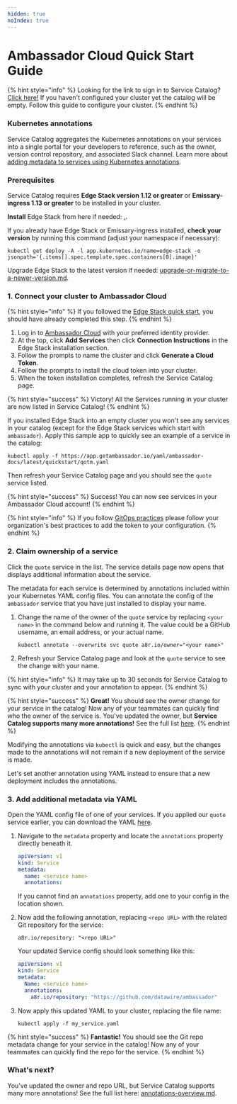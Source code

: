 ```yaml
---
hidden: true
noIndex: true
---
```


# Ambassador Cloud Quick Start Guide

{% hint style="info" %}
Looking for the link to sign in to Service Catalog? [Click here!](https://app.getambassador.io/cloud/) If you haven't configured your cluster yet the catalog will be empty. Follow this guide to configure your cluster.
{% endhint %}

### Kubernetes annotations

Service Catalog aggregates the Kubernetes annotations on your services into a single portal for your developers to reference, such as the owner, version control repository, and associated Slack channel. Learn more about [adding metadata to services using Kubernetes annotations](annotations-overview.md).

### Prerequisites

Service Catalog requires **Edge Stack version 1.12 or greater** or **Emissary-ingress 1.13 or greater** to be installed in your cluster.

**Install** Edge Stack from here if needed: [.](./ "mention").

If you already have Edge Stack or Emissary-ingress installed, **check your version** by running this command (adjust your namespace if necessary):

```
kubectl get deploy -A -l app.kubernetes.io/name=edge-stack -o jsonpath='{.items[].spec.template.spec.containers[0].image}'
```

Upgrade Edge Stack to the latest version if needed: [upgrade-or-migrate-to-a-newer-version.md](installation-and-updates/upgrade-or-migrate-to-a-newer-version.md "mention").

### 1. Connect your cluster to Ambassador Cloud

{% hint style="info" %}
If you followed the [Edge Stack quick start](./), you should have already completed this step.
{% endhint %}

1. Log in to [Ambassador Cloud](https://app.getambassador.io/cloud/) with your preferred identity provider.
2. At the top, click **Add Services** then click **Connection Instructions** in the Edge Stack installation section.
3. Follow the prompts to name the cluster and click **Generate a Cloud Token**.
4. Follow the prompts to install the cloud token into your cluster.
5. When the token installation completes, refresh the Service Catalog page.

{% hint style="success" %}
Victory! All the Services running in your cluster are now listed in Service Catalog!
{% endhint %}

If you installed Edge Stack into an empty cluster you won't see any services in your catalog (except for the Edge Stack services which start with `ambassador`). Apply this sample app to quickly see an example of a service in the catalog:

```
kubectl apply -f https://app.getambassador.io/yaml/ambassador-docs/latest/quickstart/qotm.yaml
```

Then refresh your Service Catalog page and you should see the `quote` service listed.

{% hint style="success" %}
Success! You can now see services in your Ambassador Cloud account!
{% endhint %}

{% hint style="info" %}
If you follow [GitOps practices](core-concepts/the-ambassador-operating-model-gitops-and-continuous-delivery.md) please follow your organization's best practices to add the token to your configuration.
{% endhint %}

### 2. Claim ownership of a service

Click the `quote` service in the list. The service details page now opens that displays additional information about the service.

The metadata for each service is determined by annotations included within your Kubernetes YAML config files. You can annotate the config of the `ambassador` service that you have just installed to display your name.

1.  Change the name of the owner of the `quote` service by replacing `<your name>` in the command below and running it. The value could be a GitHub username, an email address, or your actual name.

    ```
    kubectl annotate --overwrite svc quote a8r.io/owner="<your name>"
    ```
2. Refresh your Service Catalog page and look at the `quote` service to see the change with your name.

{% hint style="info" %}
It may take up to 30 seconds for Service Catalog to sync with your cluster and your annotation to appear.
{% endhint %}

{% hint style="success" %}
**Great!** You should see the owner change for your service in the catalog! Now any of your teammates can quickly find who the owner of the service is. You've updated the owner, but **Service Catalog supports many more annotations!** See the full list [here](annotations-overview.md).
{% endhint %}

Modifying the annotations via `kubectl` is quick and easy, but the changes made to the annotations will not remain if a new deployment of the service is made.

Let's set another annotation using YAML instead to ensure that a new deployment includes the annotations.

### 3. Add additional metadata via YAML

Open the YAML config file of one of your services. If you applied our `quote` service earlier, you can download the YAML [here](https://app.getambassador.io/yaml/ambassador-docs/latest/quickstart/qotm.yaml).

1.  Navigate to the `metadata` property and locate the `annotations` property directly beneath it.

    ```yaml
    apiVersion: v1
    kind: Service
    metadata:
      name: <service name>
      annotations:
    ```

    If you cannot find an `annotations` property, add one to your config in the location shown.
2.  Now add the following annotation, replacing `<repo URL>` with the related Git repository for the service:

    `a8r.io/repository: "<repo URL>"`

    Your updated Service config should look something like this:

    ```yaml
    apiVersion: v1
    kind: Service
    metadata:
      Name: <service name>
      annotations:
        a8r.io/repository: "https://github.com/datawire/ambassador"
    ```
3.  Now apply this updated YAML to your cluster, replacing the file name:

    ```
    kubectl apply -f my_service.yaml
    ```

{% hint style="success" %}
**Fantastic!** You should see the Git repo metadata change for your service in the catalog! Now any of your teammates can quickly find the repo for the service.
{% endhint %}

### &#x20;What's next?

You've updated the owner and repo URL, but Service Catalog supports many more annotations! See the full list here: [annotations-overview.md](annotations-overview.md "mention").
